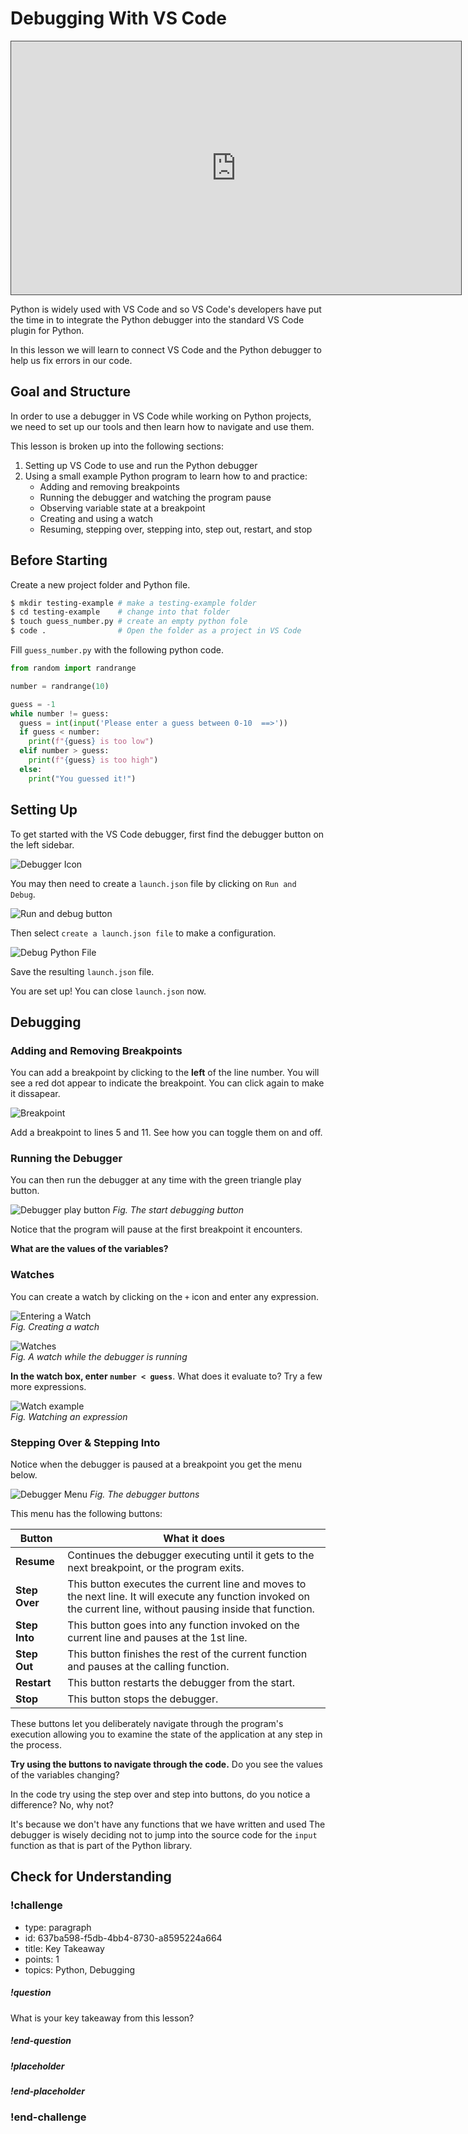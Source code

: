 # Debugging With VS Code

<iframe src="https://adaacademy.hosted.panopto.com/Panopto/Pages/Embed.aspx?pid=af37992e-9059-48db-bb72-ace20062b52a&autoplay=false&offerviewer=true&showtitle=true&showbrand=false&start=0&interactivity=all" height="405" width="720" style="border: 1px solid #464646;" allowfullscreen allow="autoplay"></iframe>

Python is widely used with VS Code and so VS Code's developers have put the time in to integrate the Python debugger into the standard VS Code plugin for Python.

In this lesson we will learn to connect VS Code and the Python debugger to help us fix errors in our code.

## Goal and Structure

In order to use a debugger in VS Code while working on Python projects, we need to set up our tools and then learn how to navigate and use them.

This lesson is broken up into the following sections:

1. Setting up VS Code to use and run the Python debugger
2. Using a small example Python program to learn how to and practice:
    - Adding and removing breakpoints
    - Running the debugger and watching the program pause
    - Observing variable state at a breakpoint
    - Creating and using a watch
    - Resuming, stepping over, stepping into, step out, restart, and stop

## Before Starting

Create a new project folder and Python file.

```bash
$ mkdir testing-example # make a testing-example folder
$ cd testing-example    # change into that folder
$ touch guess_number.py # create an empty python fole
$ code .                # Open the folder as a project in VS Code
```

Fill `guess_number.py` with the following python code.

```python
from random import randrange

number = randrange(10)

guess = -1
while number != guess:
  guess = int(input('Please enter a guess between 0-10  ==>'))
  if guess < number:
    print(f"{guess} is too low")
  elif number > guess:
    print(f"{guess} is too high")
  else:
    print("You guessed it!")

```

## Setting Up

To get started with the VS Code debugger, first find the debugger button on the left sidebar.

![Debugger Icon](../assets/vs-code-debugger/debugger-icon.png)

You may then need to create a `launch.json` file by clicking on `Run and Debug`.

![Run and debug button](../assets/vs-code-debugger/run-and-debug.png)

Then select `create a launch.json file` to make a configuration.  

![Debug Python File](../assets/vs-code-debugger/debug-configuration.png)

Save the resulting `launch.json` file.

You are set up!  You can close `launch.json` now.

## Debugging

### Adding and Removing Breakpoints

You can add a breakpoint by clicking to the **left** of the line number.  You will see a red dot appear to indicate the breakpoint.  You can click again to make it dissapear.  

![Breakpoint](../assets/vs-code-debugger/number-breakpoint.png)


Add a breakpoint to lines 5 and 11.  See how you can toggle them on and off.


### Running the Debugger

You can then run the debugger at any time with the green triangle play button.

![Debugger play button](../assets/vs-code-debugger/debugger-play.png)
*Fig. The start debugging button*

Notice that the program will pause at the first breakpoint it encounters.

**What are the values of the variables?**  

### Watches

You can create a watch by clicking on the `+` icon and enter any expression.

![Entering a Watch](../assets/vs-code-debugger/watch-guess-before.png)  
*Fig. Creating a watch*

![Watches](../assets/vs-code-debugger/watch-guess-after.png)  
*Fig. A watch while the debugger is running*


**In the watch box, enter `number < guess`**.  What does it evaluate to?  Try a few more expressions.

![Watch example](../assets/vs-code-debugger/watch_example.png)  
*Fig. Watching an expression*

### Stepping Over & Stepping Into

Notice when the debugger is paused at a breakpoint you get the menu below.

![Debugger Menu](../assets/vs-code-debugger/debugger-menu.png)
*Fig. The debugger buttons*

This menu has the following buttons:

|  Button 	|  What it does 	| 
|---	|---	|
| **Resume**  	|  Continues the debugger executing until it gets to the next breakpoint, or the program exits. 	|
|  **Step Over** 	|  This button executes the current line and moves to the next line.  It will execute any function invoked on the current line, without pausing inside that function. 	|
|   **Step Into**	|  This button goes into any function invoked on the current line and pauses at the 1st line. 	|
| **Step Out**  | This button finishes the rest of the current function and pauses at the calling function. |
| **Restart** | This button restarts the debugger from the start.  |
| **Stop**  | This button stops the debugger.  |

These buttons let you deliberately navigate through the program's execution allowing you to examine the state of the application at any step in the process.

**Try using the buttons to navigate through the code.**  Do you see the values of the variables changing?

In the code try using the step over and step into buttons, do you notice a difference?  No, why not?

It's because we don't have any functions that we have written and used  The debugger is wisely deciding not to jump into the source code for the `input` function as that is part of the Python library.

## Check for Understanding
<!-- >>>>>>>>>>>>>>>>>>>>>> BEGIN CHALLENGE >>>>>>>>>>>>>>>>>>>>>> -->
<!-- Replace everything in square brackets [] and remove brackets  -->

### !challenge

* type: paragraph
* id: 637ba598-f5db-4bb4-8730-a8595224a664
* title: Key Takeaway
* points: 1
* topics: Python, Debugging

##### !question

What is your key takeaway from this lesson?  

##### !end-question

##### !placeholder

##### !end-placeholder

<!-- other optional sections -->
<!-- !hint - !end-hint (markdown, hidden, students click to view) -->
<!-- !rubric - !end-rubric (markdown, instructors can see while scoring a checkpoint) -->
<!-- !explanation - !end-explanation (markdown, students can see after answering correctly) -->

### !end-challenge

<!-- ======================= END CHALLENGE ======================= -->
